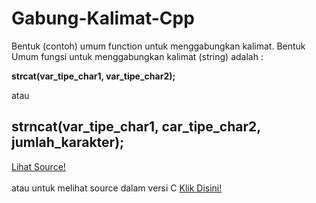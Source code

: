 # Gabung-Kalimat-Cpp
Bentuk (contoh) umum function untuk menggabungkan kalimat.
Bentuk Umum fungsi untuk menggabungkan kalimat (string) adalah :

<b>strcat(var_tipe_char1, var_tipe_char2);</b>

atau 

<b>strncat(var_tipe_char1, car_tipe_char2, jumlah_karakter);</b>
-
<a href="https://github.com/RizkyKhapidsyah/Gabung-Kalimat-Cpp/blob/master/Source.cpp" target="blank">Lihat Source!</a>
<br><br>
atau untuk melihat source dalam versi C <a href="https://github.com/RizkyKhapidsyah/Gabung-Kalimat-C/blob/master/Source.c" target="Blank"> Klik Disini! </a>

